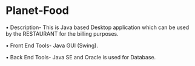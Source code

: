 # Planet-Food

• Description- This is Java based Desktop application which can be used by
the RESTAURANT for the billing purposes.

• Front End Tools- Java GUI (Swing).

• Back End Tools- Java SE and Oracle is used for Database.
